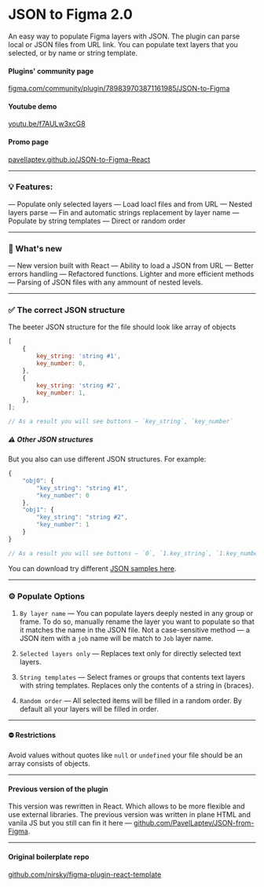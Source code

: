 # JSON to Figma 2.0

An easy way to populate Figma layers with JSON.
The plugin can parse local or JSON files from URL link. You can populate text layers that you selected, or by name or string template.

#### Plugins' community page

[figma.com/community/plugin/789839703871161985/JSON-to-Figma](https://www.figma.com/community/plugin/789839703871161985/JSON-to-Figma)

#### Youtube demo

[youtu.be/f7AULw3xcG8](https://youtu.be/f7AULw3xcG8)

#### Promo page

[pavellaptev.github.io/JSON-to-Figma-React](https://pavellaptev.github.io/JSON-to-Figma-React/promo/index.html)

---

### 💡 Features:

— Populate only selected layers
— Load loacl files and from URL
— Nested layers parse
— Fin and automatic strings replacement by layer name
— Populate by string templates
— Direct or random order

---

### 🎀 What's new

— New version built with React
— Ability to load a JSON from URL
— Better errors handling
— Refactored functions. Lighter and more efficient methods
— Parsing of JSON files with any ammount of nested levels.

---

### ✅ The correct JSON structure

The beeter JSON structure for the file should look like array of objects

```js
[
    {
        key_string: 'string #1',
        key_number: 0,
    },
    {
        key_string: 'string #2',
        key_number: 1,
    },
];

// As a result you will see buttons — `key_string`, `key_number`
```

##### ⚠️ Other JSON structures

But you also can use different JSON structures. For example:

```js
{
    "obj0": {
        "key_string": "string #1",
        "key_number": 0
    },
    "obj1": {
        "key_string": "string #2",
        "key_number": 1
    }
}

// As a result you will see buttons — `0`, `1.key_string`, `1.key_number`
```

You can download try different [JSON samples here](https://github.com/PavelLaptev/JSON-to-Figma-2.0-React/tree/master/src/app/assets/test-json).

---

### ⚙️ Populate Options

1. `By layer name` — You can populate layers deeply nested in any group or frame. To do so, manually rename the layer you want to populate so that it matches the name in the JSON file.
   Not a case-sensitive method — a JSON item with a `job` name will be match to `Job` layer name.

2. `Selected layers only` — Replaces text only for directly selected text layers.

3. `String templates` — Select frames or groups that contents text layers with string templates. Replaces only the contents of a string in {braces}.

4. `Random order` — All selected items will be filled in a random order. By default all your layers will be filled in order.

---

#### ⛔️ Restrictions

Avoid values without quotes like `null` or `undefined` your file should be an array consists of objects.

---

#### Previous version of the plugin

This version was rewritten in React. Which allows to be more flexible and use external libraries. The previous version was written in plane HTML and vanila JS but you still can fin it here — [github.com/PavelLaptev/JSON-from-Figma](https://github.com/PavelLaptev/JSON-from-Figma).

---

#### Original boilerplate repo

[github.com/nirsky/figma-plugin-react-template](https://github.com/nirsky/figma-plugin-react-template)
